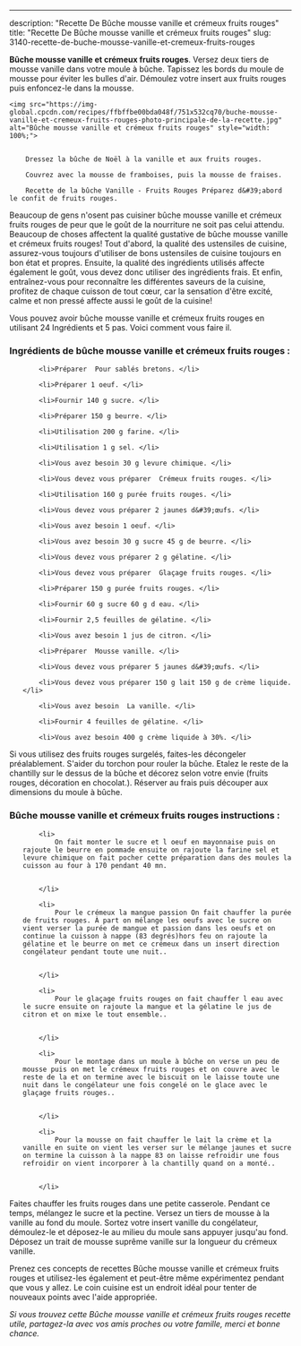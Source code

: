 ---
description: "Recette De Bûche mousse vanille et crémeux fruits rouges"
title: "Recette De Bûche mousse vanille et crémeux fruits rouges"
slug: 3140-recette-de-buche-mousse-vanille-et-cremeux-fruits-rouges

<p>
	<strong>Bûche mousse vanille et crémeux fruits rouges</strong>. 
	Versez deux tiers de mousse vanille dans votre moule à bûche. Tapissez les bords du moule de mousse pour éviter les bulles d&#39;air. Démoulez votre insert aux fruits rouges puis enfoncez-le dans la mousse.
</p>
<p>
	
	<img src="https://img-global.cpcdn.com/recipes/ffbffbe00bda048f/751x532cq70/buche-mousse-vanille-et-cremeux-fruits-rouges-photo-principale-de-la-recette.jpg" alt="Bûche mousse vanille et crémeux fruits rouges" style="width: 100%;">
	
	
		Dressez la bûche de Noël à la vanille et aux fruits rouges.
	
		Couvrez avec la mousse de framboises, puis la mousse de fraises.
	
		Recette de la bûche Vanille - Fruits Rouges Préparez d&#39;abord le confit de fruits rouges.
	
</p>

Beaucoup de gens n'osent pas cuisiner bûche mousse vanille et crémeux fruits rouges de peur que le goût de la nourriture ne soit pas celui attendu. Beaucoup de choses affectent la qualité gustative de bûche mousse vanille et crémeux fruits rouges! Tout d'abord, la qualité des ustensiles de cuisine, assurez-vous toujours d'utiliser de bons ustensiles de cuisine toujours en bon état et propres. Ensuite, la qualité des ingrédients utilisés affecte également le goût, vous devez donc utiliser des ingrédients frais. Et enfin, entraînez-vous pour reconnaître les différentes saveurs de la cuisine, profitez de chaque cuisson de tout cœur, car la sensation d'être excité, calme et non pressé affecte aussi le goût de la cuisine!

<!--inarticleads1-->

Vous pouvez avoir bûche mousse vanille et crémeux fruits rouges en utilisant 24 Ingrédients et 5 pas. Voici comment vous faire il.

<h3>Ingrédients de bûche mousse vanille et crémeux fruits rouges :</h3>

<ol>
	
		<li>Préparer  Pour sablés bretons. </li>
	
		<li>Préparer 1 oeuf. </li>
	
		<li>Fournir 140 g sucre. </li>
	
		<li>Préparer 150 g beurre. </li>
	
		<li>Utilisation 200 g farine. </li>
	
		<li>Utilisation 1 g sel. </li>
	
		<li>Vous avez besoin 30 g levure chimique. </li>
	
		<li>Vous devez vous préparer  Crémeux fruits rouges. </li>
	
		<li>Utilisation 160 g purée fruits rouges. </li>
	
		<li>Vous devez vous préparer 2 jaunes d&#39;œufs. </li>
	
		<li>Vous avez besoin 1 oeuf. </li>
	
		<li>Vous avez besoin 30 g sucre 45 g de beurre. </li>
	
		<li>Vous devez vous préparer 2 g gélatine. </li>
	
		<li>Vous devez vous préparer  Glaçage fruits rouges. </li>
	
		<li>Préparer 150 g purée fruits rouges. </li>
	
		<li>Fournir 60 g sucre 60 g d eau. </li>
	
		<li>Fournir 2,5 feuilles de gélatine. </li>
	
		<li>Vous avez besoin 1 jus de citron. </li>
	
		<li>Préparer  Mousse vanille. </li>
	
		<li>Vous devez vous préparer 5 jaunes d&#39;œufs. </li>
	
		<li>Vous devez vous préparer 150 g lait 150 g de crème liquide. </li>
	
		<li>Vous avez besoin  La vanille. </li>
	
		<li>Fournir 4 feuilles de gélatine. </li>
	
		<li>Vous avez besoin 400 g crème liquide à 30%. </li>
	
</ol>

Si vous utilisez des fruits rouges surgelés, faites-les décongeler préalablement. S&#39;aider du torchon pour rouler la bûche. Etalez le reste de la chantilly sur le dessus de la bûche et décorez selon votre envie (fruits rouges, décoration en chocolat.). Réserver au frais puis découper aux dimensions du moule à bûche. 

<!--inarticleads2-->

<h3>Bûche mousse vanille et crémeux fruits rouges instructions :</h3>

<ol>
	
		<li>
			On fait monter le sucre et l oeuf en mayonnaise puis on rajoute le beurre en pommade ensuite on rajoute la farine sel et levure chimique on fait pocher cette préparation dans des moules la cuisson au four à 170 pendant 40 mn.
			
			
		</li>
	
		<li>
			Pour le crémeux la mangue passion On fait chauffer la purée de fruits rouges. À part on mélange les oeufs avec le sucre on vient verser la purée de mangue et passion dans les oeufs et on continue la cuisson à nappe (83 degrés)hors feu on rajoute la gélatine et le beurre on met ce crémeux dans un insert direction congélateur pendant toute une nuit..
			
			
		</li>
	
		<li>
			Pour le glaçage fruits rouges on fait chauffer l eau avec le sucre ensuite on rajoute la mangue et la gélatine le jus de citron et on mixe le tout ensemble..
			
			
		</li>
	
		<li>
			Pour le montage dans un moule à bûche on verse un peu de mousse puis on met le crémeux fruits rouges et on couvre avec le reste de la et on termine avec le biscuit on le laisse toute une nuit dans le congélateur une fois congelé on le glace avec le glaçage fruits rouges..
			
			
		</li>
	
		<li>
			Pour la mousse on fait chauffer le lait la crème et la vanille en suite on vient les verser sur le mélange jaunes et sucre on termine la cuisson à la nappe 83 on laisse refroidir une fous refroidir on vient incorporer à la chantilly quand on a monté..
			
			
		</li>
	
</ol>

Faites chauffer les fruits rouges dans une petite casserole. Pendant ce temps, mélangez le sucre et la pectine. Versez un tiers de mousse à la vanille au fond du moule. Sortez votre insert vanille du congélateur, démoulez-le et déposez-le au milieu du moule sans appuyer jusqu&#39;au fond. Déposez un trait de mousse suprême vanille sur la longueur du crémeux vanille. 

<!--inarticleads1-->

<p>
Prenez ces concepts de recettes Bûche mousse vanille et crémeux fruits rouges et utilisez-les également et peut-être même expérimentez pendant que vous y allez. Le coin cuisine est un endroit idéal pour tenter de nouveaux points avec l'aide appropriée.
</p>

<p>
<i>Si vous trouvez cette Bûche mousse vanille et crémeux fruits rouges recette utile, partagez-la avec vos amis proches ou votre famille, merci et bonne chance.</i>
</p>
